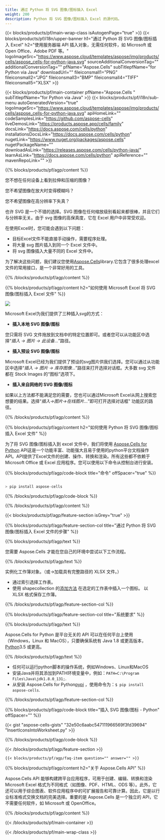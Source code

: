 ```yaml
---
title: 通过 Python 将 SVG 图像/图标插入 Excel
weight: 200
description: Python 将 SVG 图像/图标插入 Excel 的源代码。
---
```

{{< blocks/products/pf/main-wrap-class isAutogenPage="true" >}}
{{< blocks/products/pf/i18n/upper-banner h1="通过 Python 将 SVG 图像/图标插入 Excel" h2="使用服务器端 API 插入对象，无需任何软件，如 Microsoft 或 Open Office、Adobe PDF 等。" logoImageSrc="https://www.aspose.cloud/templates/aspose/img/products/cells/aspose_cells-for-python-java.svg" sourceAdditionalConversionTag="" additionalConversionTag="" pfName="Aspose.Cells" subTitlepfName="for Python via Java" downloadUrl="" fileiconsmall1="PNG" fileiconsmall2="JPG" fileiconsmall3="BMP" fileiconsmall4="TIFF" fileiconsmall5="XLSX" >}}

{{< blocks/products/pf/main-container pfName="Aspose.Cells " subTitlepfName="for Python via Java" >}}
{{< blocks/products/pf/i18n/sub-menu autoGeneratedVersion="true" logoImageSrc="https://www.aspose.cloud/templates/aspose/img/products/cells/aspose_cells-for-python-java.svg" apiHomeLink="" codeSamplesLink="https://github.com/aspose-cells" liveDemosLink="https://products.aspose.app/cells/family" docsLink="https://docs.aspose.com/cells/python" installationsDocsLink="https://docs.aspose.com/cells/python" nugetLink="https://www.nuget.org/packages/aspose.cells" nugetPackageName="" downloadAsLink="https://releases.aspose.com/cells/python-java/" learnAsLink="https://docs.aspose.com/cells/python" apiReference="" mavenRepoLink="" >}}

{{% blocks/products/pf/agp/content %}}

您不想在任何设备上看到拉伸和压缩的图像？

您不希望图像在放大时变得模糊吗？

您不希望图像在高分辨率下失真？

也许 SVG 是一个不错的选择。SVG 图像在任何缩放级别看起来都很棒，并且它们与分辨率无关。由于 svg 图像的高保真度，它在 Excel 用户中非常受欢迎。

在使用Excel时，您可能会遇到以下问题：

+ 目标Excel文件不能直接手动操作，需要程序处理。
+ 将大量 svg 图片插入到同一个 Excel 文件中。
+ 将 svg 图像插入大量不同的 Excel 文件中。

为了解决这些问题，我们建议您使用[Aspose.Cells](https://products.aspose.com/cells/)library.它包含了很多处理excel文件的常用接口，是一个非常好用的工具。

{{% /blocks/products/pf/agp/content %}}

{{% blocks/products/pf/agp/content h2="如何使用 Microsoft Excel 将 SVG 图像/图标插入 Excel 文件" %}}

![](/cells/zh/net/icons/insert-icons-to-excel/sample.png)

Microsoft Excel为我们提供了三种插入svg的方式：

+  **插入本地 SVG 图像/图标**

您只需将 SVG 文件拖放到文档中的特定位置即可。或者您可以从功能区中选择“*插入 -> 图片 -> 此设备...*”路径。

+  **插入预设 SVG 图像/图标**

Microsoft Excel已经为我们提供了预设的svg图片供我们选择。您可以通过从功能区中选择“*插入 -> 图片 -> 库存图像...*”路径来打开选择对话框。大多数 svg 文件都在 Stock Images 的“图标”选项下。

+  **插入来自网络的 SVG 图像/图标**

如果以上方法都不能满足您的需要，您也可以通过Microsoft Excel从网上搜索您想要的结果。选择“*插入->图片->在线图片...*”即可打开选择对话框" 功能区的路径。

{{% /blocks/products/pf/agp/content %}}

{{% blocks/products/pf/agp/content h2="如何使用 Python 将 SVG 图像/图标插入 Excel 文件" %}}

为了将 SVG 图像/图标插入到 excel 文件中，我们将使用
 [Aspose.Cells for Python](https://pypi.org/project/aspose-cells/) 
 API这是一个功能丰富、功能强大且易于使用的python平台文档操作API。API提供了Excel文件的创建、操作、转换和渲染。所有这些都不依赖于 Microsoft Office 或 Excel 应用程序。您可以使用以下命令从控制台进行安装。

{{% blocks/products/pf/agp/code-block title="命令" offSpacer="true" %}}

```cs

> pip install aspose-cells

```

{{% /blocks/products/pf/agp/code-block %}}

{{% /blocks/products/pf/agp/content %}}

{{< blocks/products/pf/agp/feature-section isGrey="true" >}}

{{% blocks/products/pf/agp/feature-section-col title="通过 Python 将 SVG 图像/图标插入 Excel 文件的步骤" %}}

{{% blocks/products/pf/agp/text %}}

您需要 Aspose.Cells 才能在您自己的环境中尝试以下工作流程。

{{% /blocks/products/pf/agp/text %}}

实例化工作簿对象。（或->加载具有完整路径的 XLSX 文件。）
+ 通过索引选择工作表。
 + 使用 shapecollection 的[添加方法](https://reference.aspose.com/cells/java/com.aspose.cells/shapecollection#addIcons(int,%20int,%20int,%20int,%20int,%20int,%20byte[],%20byte[])) 在选定的工作表中插入一个图标。
以 XLSX 格式保存工作簿。

{{% /blocks/products/pf/agp/feature-section-col %}}

{{% blocks/products/pf/agp/feature-section-col title="系统要求" %}}

{{% blocks/products/pf/agp/text %}}

 Aspose.Cells for Python 是平台无关的 API 可以在任何平台上使用（Windows，Linux 和 MacOS），只要确保系统有 Java 1.8 或更高版本，[Python](https://www.python.org/downloads/)3.5 或更高。
 
{{% /blocks/products/pf/agp/text %}}

- 任何可以运行python脚本的操作系统，例如Windows、Linux和MacOS
- 安装Java并将其添加到PATH环境变量中，例如：<code>PATH=C:\Program Files\Java\jdk1.8.0_131;</code>.
- 从安装 Aspose.Cells for Python<a href="https://pypi.org/project/aspose-cells/">pypi</a> ，使用命令为：<code>$ pip install aspose-cells</code>.

{{% /blocks/products/pf/agp/feature-section-col %}}

{{% blocks/products/pf/agp/code-block title="插入 SVG 图像/图标 - Python" offSpacer="" %}}

{{< gist "aspose-cells-gists" "32e50c6aabc547111966569f3fd39694" "InsertIconsIntoWorksheet.py" >}}

{{% /blocks/products/pf/agp/code-block %}}

{{< /blocks/products/pf/agp/feature-section >}}

    {{< blocks/products/pf/agp/faq-item question="" answer="" >}}
 

<!-- aboutfile Starts -->

{{% blocks/products/pf/agp/content h2="关于 Aspose.Cells API" %}}

Aspose.Cells API 能够构建跨平台应用程序，可用于创建、编辑、转换和渲染 Microsoft Excel 格式为不同格式（如图像、PDF、HTML、ODS 等）。此外，它还可以用于综合图表、软件应用程序中的可扩展报告和可靠计算。因此，它是以行业标准格式交换文档的完美选择。重要的是 Aspose.Cells 是一个独立的 API，它不需要任何软件，如 Microsoft 或 OpenOffice。

{{% /blocks/products/pf/agp/content %}}



<!-- aboutfile Ends -->
<!--
{{< blocks/products/pf/agp/other-supported-section title="Other Supported Splitting Formats" subTitle="Using C#, One can also split large file into chunks of many other file formats including." >}}

{{< blocks/products/pf/agp/other-supported-section-item href="https://products.aspose.com/cells/net/splitter/ods/" name="ODS" description="OpenDocument Spreadsheet File" >}}
{{< blocks/products/pf/agp/other-supported-section-item href="https://products.aspose.com/cells/net/splitter/xls/" name="XLS" description="Excel Binary Format" >}}
{{< blocks/products/pf/agp/other-supported-section-item href="https://products.aspose.com/cells/net/splitter/xlsb/" name="XLSB" description="Binary Excel Workbook File" >}}
{{< blocks/products/pf/agp/other-supported-section-item href="https://products.aspose.com/cells/net/splitter/xlsm/" name="XLSM" description="Spreadsheet File" >}}

{{< /blocks/products/pf/agp/other-supported-section >}}

-->

{{< /blocks/products/pf/main-container >}}
    
{{< /blocks/products/pf/main-wrap-class >}}
